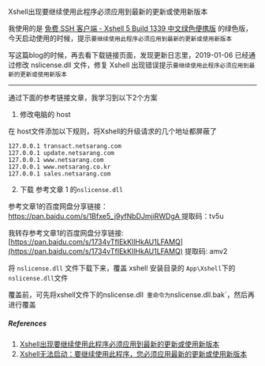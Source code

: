 Xshell出现要继续使用此程序必须应用到最新的更新或使用新版本

我使用的是 [免费 SSH 客户端 - Xshell 5 Build 1339 中文绿色便携版](https://www.portablesoft.org/xshell/) 的绿色版，今天启动使用的时候，提示`要继续使用此程序必须应用到最新的更新或使用新版本`

写这篇blog的时候，再去看下载链接页面，发现更新日志里，2019-01-06 已经通过修改 nslicense.dll 文件，修复 Xshell 出现错误提示`要继续使用此程序必须应用到最新的更新或使用新版本`

------

通过下面的参考链接文章，我学习到以下2个方案

1. 修改电脑的 host

在 host文件添加以下规则，将Xshell的升级请求的几个地址都屏蔽了

```
127.0.0.1 transact.netsarang.com
127.0.0.1 update.netsarang.com
127.0.0.1 www.netsarang.com
127.0.0.1 www.netsarang.co.kr
127.0.0.1 sales.netsarang.com
```
2. 下载 参考文章 1 的`nslicense.dll`

参考文章1的百度网盘分享链接：[https://pan.baidu.com/s/1Bfxe5_j9yfNbDJmjiRWDgA ](https://pan.baidu.com/s/1Bfxe5_j9yfNbDJmjiRWDgA )
提取码：tv5u

我转存参考文章1的百度网盘分享链接: [https://pan.baidu.com/s/1734vTfIEkKIlHkAU1LFAMQ](https://pan.baidu.com/s/1734vTfIEkKIlHkAU1LFAMQ) 
提取码: amv2 


将 `nslicense.dll` 文件下载下来，覆盖 xshell 安装目录的 `App\Xshell`下的`nslicense.dll`文件

覆盖前，可先将xshell文件下的nslicense.dll` 重命令为`nslicense.dll.bak`，然后再进行覆盖



##### References
1. [Xshell出现要继续使用此程序必须应用到最新的更新或使用新版本](https://www.cnblogs.com/chenxiaomeng/p/9435860.html)
2. [Xshell无法启动：要继续使用此程序，您必须应用最新的更新或使用新版本](https://51.ruyo.net/11404.html)

